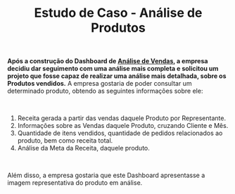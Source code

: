 <h1 align="center">Estudo de Caso - Análise de Produtos</h1>

</br>

**Após a construção do Dashboard de [Análise de Vendas](https://app.powerbi.com/view?r=eyJrIjoiMDEzZGUzNTEtM2ViNy00MGVmLWFjYzMtOGY5ZmY5OWQ3NzcyIiwidCI6IjIxMjExYjQwLWI0MWYtNGNjMS05MTNmLWE1NTI5N2MxYTJkOCJ9), a empresa decidiu dar seguimento com uma análise mais completa e solicitou um projeto que fosse capaz de realizar uma análise mais detalhada, sobre os Produtos vendidos.**
A empresa gostaria de poder consultar um determinado produto, obtendo as seguintes informações sobre ele:

</br>

1. Receita gerada a partir das vendas daquele Produto por Representante.
2. Informações sobre as Vendas daquele Produto, cruzando Cliente e Mês.
3. Quantidade de itens vendidos, quantidade de pedidos relacionados ao produto, bem como receita total.
4. Análise da Meta da Receita, daquele produto.

</br>

Além disso, a empresa gostaria que este Dashboard apresentasse a imagem representativa do produto em análise.
